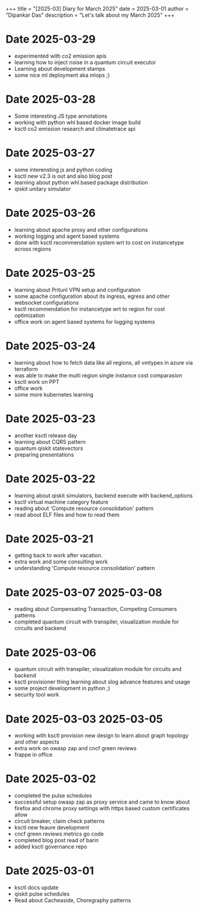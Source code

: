 +++
title = "[2025-03] Diary for March 2025"
date = 2025-03-01
author = "Dipankar Das"
description = "Let's talk about my March 2025"
+++

# Date 2025-03-29
* experimented with co2 emission apis
* learning how to inject noise in a quantum circuit executor
* Learning about development stamps
* some nice ml deployment aka mlops ;)

# Date 2025-03-28
* Some interesting JS type annotations
* working with python whl based docker image build
* ksctl co2 emission research and climatetrace api

# Date 2025-03-27
* some interensting js and python coding
* ksctl new v2.3 is out and also blog post
* learning about python whl based package distribution
* qiskit unitary simulator

# Date 2025-03-26
* learning about apache proxy and other configurations
* working logging and agent based systems
* done with ksctl recommendation system wrt to cost on instancetype across regions

# Date 2025-03-25
* learning about Pritunl VPN setup and configuration
* some apache configuration about its ingress, egress and other websocket configurations
* ksctl recommendation for instancetype wrt to region for cost optimization
* office work on agent based systems for logging systems

# Date 2025-03-24
* learning about how to fetch data like all regions, all vmtypes in azure via terraform
* was able to make the multi region single instance cost comparasion
* ksctl work on PPT
* office work
* some more kubernetes learning

# Date 2025-03-23
* another ksctl release day
* learning about CQRS pattern
* quantum qiskit statevectors
* preparing presentations

# Date 2025-03-22
* learning about qiskit simulators, backend execute with backend_options
* ksctl virtual machine category feature
* reading about 'Compute resource consolidation' pattern
* read about ELF files and how to read them

# Date 2025-03-21
* getting back to work after vacation.
* extra work and some consulting work
* understanding 'Compute resource consolidation' pattern

# Date 2025-03-07 2025-03-08
* reading about Compensating Transaction, Competing Consumers patterns
* completed quantum circuit with transpiler, visualization module for circuits and backend

# Date 2025-03-06
* quantum circuit with transpiler, visualization module for circuits and backend
* ksctl provisioner thing learning about slog advance features and usage
* some project development in python ;)
* security tool work

# Date 2025-03-03 2025-03-05
* working with ksctl provision new design to learn about graph topology and other aspects
* extra work on owasp zap and cncf green reviews
* frappe in office

# Date 2025-03-02
* completed the pulse schedules
* successful setup owasp zap as proxy service and came to know about firefox and chrome proxy settings with https based custom certificates allow
* circuit breaker, claim check patterns
* ksctl new feaure development
* cncf green reviews metrics go code 
* completed blog post read of barin
* added ksctl governance repo

# Date 2025-03-01
* ksctl docs update
* qiskit pulse schedules
* Read about Cacheaside, Choregraphy patterns
